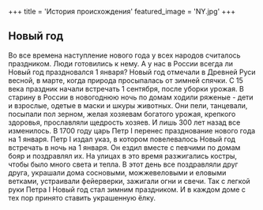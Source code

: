 +++
title = 'История происхождения'
featured_image = 'NY.jpg'
+++
## Новый год
Во все времена наступление нового года у всех народов считалось праздником. Люди готовились к нему.
А у нас в России всегда ли Новый год праздновался 1 января?
Новый год отмечали в Древней Руси весной, в марте, когда природа просыпалась от зимней спячки. С 15 века праздник начали встречать 1 сентября, после уборки урожая. В старину в России в новогоднюю ночь по домам ходили ряженые - дети и взрослые, одетые в маски и шкуры животных. Они пели, танцевали, посыпали пол зерном, желая хозяевам богатого урожая, крепкого здоровья, прославляли щедрость хозяев.
И лишь 300 лет назад все изменилось.
В 1700 году царь Петр I перенес празднование нового года на 1 января. Петр I издал указ, в котором повелевалось Новый год встречать в ночь на 1 января. Он ездил вместе с певчими по домам бояр и поздравлял их. На улицах в это время разжигались костры, чтобы было много света и тепла. В этот день все поздравляли друг друга, украшали дома сосновыми, можжевеловыми и еловыми ветками, устраивали фейерверки, зажигали огни и свечи. Так с легкой руки Петра I Новый год стал зимним праздником. И в каждом доме с тех пор принято ставить украшенную ёлку.
